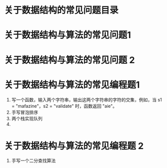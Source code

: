 # 关于数据结构的常见问题目录

# 关于数据结构与算法的常见问题1



# 关于数据结构与算法的常见问题 2



# 关于数据结构与算法的常见编程题1

1. 写一个函数，输入两个字符串，输出这两个字符串的字符的交集，例如，当 s1 = "mafazine"，s2 = "validate" 时，函数返回 "aie"。
2. 手写冒泡排序
3. 两个栈实现队列
4. 

# 关于数据结构与算法的常见编程题 2

1. 手写一个二分查找算法